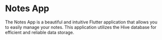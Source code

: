 # Notes App

The Notes App is a beautiful and intuitive Flutter application that allows you to easily manage your notes. This application utilizes the Hive database for efficient and reliable data storage.

